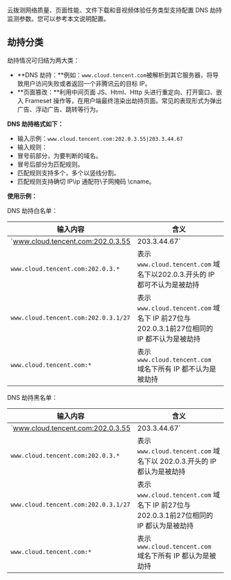 云拨测网络质量、页面性能、文件下载和音视频体验任务类型支持配置 DNS 劫持监测参数。您可以参考本文说明配置。


## 劫持分类
劫持情况可归结为两大类：
- **DNS 劫持：**例如：`www.cloud.tencent.com`被解析到其它服务器，将导致用户访问失败或者返回一个非腾讯云的目标 IP。
- **页面篡改：**利用中间页面 JS、Html、Http 头进行重定向、打开窗口、嵌入 Frameset 操作等，在用户端最终渲染出劫持页面。常见的表现形式为弹出广告、浮动广告、跳转等行为。

**DNS 劫持格式如下：**
- 输入示例：`www.cloud.tencent.com:202.0.3.55|203.3.44.67`
- 输入规则：
 - 冒号前部分，为要判断的域名。
 - 冒号后部分为匹配规则。
 - 匹配规则支持多个，多个以竖线分割。
 - 匹配规则支持确切 IP\ip 通配符\子网掩码 \cname。

**使用示例：**

DNS 劫持白名单：

| 输入内容                                       | 含义                                                         |
| ---------------------------------------------- | ------------------------------------------------------------ |
| `www.cloud.tencent.com:202.0.3.55|203.3.44.67` | 表示 `www.cloud.tencent.com` 域名下除202.0.3.55和203.3.44.67以外都不认为被劫持 |
| `www.cloud.tencent.com:202.0.3.*`              | 表示 `www.cloud.tencent.com` 域名下以202.0.3.开头的 IP 都可不认为是被劫持 |
| `www.cloud.tencent.com:202.0.3.1/27`           | 表示 `www.cloud.tencent.com` 域名下 IP 前27位与202.0.3.1前27位相同的 IP 都不认为是被劫持 |
| `www.cloud.tencent.com:*`                      | 表示 `www.cloud.tencent.com ` 域名下所有 IP 都不认为是被劫持   |

DNS 劫持黑名单：

| 输入内容                                       | 含义                                                         |
| ---------------------------------------------- | ------------------------------------------------------------ |
| `www.cloud.tencent.com:202.0.3.55|203.3.44.67` | 表示 `www.cloud.tencent.com` 域名下除202.0.3.55和203.3.44.67以外都认为被劫持 |
| `www.cloud.tencent.com:202.0.3.*`              | 表示 `www.cloud.tencent.com` 域名下以 202.0.3.开头的 IP 都认为是被劫持 |
| `www.cloud.tencent.com:202.0.3.1/27`           | 表示 `www.cloud.tencent.com` 域名下 IP 前27位与202.0.3.1前27位相同的 IP 都认为是被劫持 |
| `www.cloud.tencent.com:*`                      | 表示 `www.cloud.tencent.com ` 域名下所有 IP 都认为是被劫持     |

